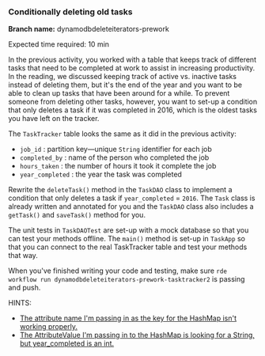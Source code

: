 ### Conditionally deleting old tasks

**Branch name:** dynamodbdeleteiterators-prework

Expected time required: 10 min

In the previous activity, you worked with a table that keeps track of different tasks that need to be completed at work to
assist in increasing productivity. In the reading, we discussed keeping track of active vs. inactive tasks instead of 
deleting them, but it's the end of the year and you want to be able to clean up tasks that have been around for a while.
To prevent someone from deleting other tasks, however, you want to set-up a condition that only deletes a task if it was
completed in 2016, which is the oldest tasks you have left on the tracker.

The `TaskTracker` table looks the same as it did in the previous activity:

* `job_id` : partition key—unique `String` identifier for each job
* `completed_by` : name of the person who completed the job
* `hours_taken` : the number of hours it took it complete the job
* `year_completed` : the year the task was completed

Rewrite the `deleteTask()` method in the `TaskDAO` class to implement a condition that only deletes a task if 
`year_completed` = `2016`. The `Task` class is already written and annotated for you and the `TaskDAO` class also includes
a `getTask()` and `saveTask()` method for you. 

The unit tests in `TaskDAOTest` are set-up with a mock database so that you can test your methods offline. The `main()` 
method is set-up in `TaskApp` so that you can connect to the real TaskTracker table and test your methods that way.

When you've finished writing your code and testing, make sure `rde workflow run dynamodbdeleteiterators-prework-tasktracker2`
is passing and push.

HINTS:
* [The attribute name I'm passing in as the key for the HashMap isn't working properly.](./hints/hint-01.md)
* [The AttributeValue I'm passing in to the HashMap is looking for a String, but year_completed is an int.](./hints/hint-02.md)
